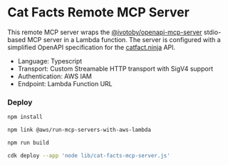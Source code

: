 # Cat Facts Remote MCP Server

This remote MCP server wraps the [@ivotoby/openapi-mcp-server](https://www.npmjs.com/package/@ivotoby/openapi-mcp-server)
stdio-based MCP server in a Lambda function. The server is configured with a simplified OpenAPI specification for the
[catfact.ninja](https://catfact.ninja/) API.

- Language: Typescript
- Transport: Custom Streamable HTTP transport with SigV4 support
- Authentication: AWS IAM
- Endpoint: Lambda Function URL

### Deploy

```bash
npm install

npm link @aws/run-mcp-servers-with-aws-lambda

npm run build

cdk deploy --app 'node lib/cat-facts-mcp-server.js'
```
